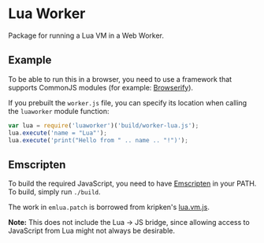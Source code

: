 Lua Worker
==========

Package for running a Lua VM in a Web Worker.


Example
-------

To be able to run this in a browser, you need to use a framework that
supports CommonJS modules (for example: [Browserify][]).

If you prebuilt the `worker.js` file, you can specify its location when
calling the `luaworker` module function:

```js
var lua = require('luaworker')('build/worker-lua.js');
lua.execute('name = "Lua"');
lua.execute('print("Hello from " .. name .. "!")');
```


Emscripten
----------

To build the required JavaScript, you need to have [Emscripten][] in
your PATH. To build, simply run `./build`.

The work in `emlua.patch` is borrowed from kripken's [lua.vm.js][].

**Note:** This does not include the Lua → JS bridge, since allowing
access to JavaScript from Lua might not always be desirable.

[Browserify]: http://browserify.org/
[Emscripten]: https://github.com/kripken/emscripten
[lua.vm.js]: https://github.com/kripken/lua.vm.js
